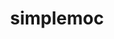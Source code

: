 ---
title: "simplemoc"
layout: cache
categories: [package, develop]
meta: {"versions": ["4"], "compilers": ["gcc@=7.3.1"], "oss": ["amzn2"], "platforms": ["linux"], "targets": ["aarch64", "neoverse_n1", "x86_64_v3"], "stacks": ["aws-ahug", "aws-ahug-aarch64", "root"], "num_specs": 25, "num_specs_by_stack": {"root": 25, "aws-ahug-aarch64": 20, "aws-ahug": 5}}
spec_details: [{"hash": "bokf3ken2uz6imzlrevpexo2zrwlcnmd", "compiler": "gcc@=7.3.1", "versions": ["4"], "os": "amzn2", "platform": "linux", "target": "aarch64", "variants": ["build_system=makefile", "+mpi"], "stacks": ["root", "aws-ahug-aarch64"], "size": "-", "tarball": "https://binaries.spack.io/develop/build_cache/linux-amzn2-aarch64/gcc-7.3.1/simplemoc-4/linux-amzn2-aarch64-gcc-7.3.1-simplemoc-4-bokf3ken2uz6imzlrevpexo2zrwlcnmd.spack"}, {"hash": "d7plqagvhpdbfjqcuvebav6y77audtlb", "compiler": "gcc@=7.3.1", "versions": ["4"], "os": "amzn2", "platform": "linux", "target": "aarch64", "variants": ["build_system=makefile", "+mpi"], "stacks": ["root", "aws-ahug-aarch64"], "size": "-", "tarball": "https://binaries.spack.io/develop/build_cache/linux-amzn2-aarch64/gcc-7.3.1/simplemoc-4/linux-amzn2-aarch64-gcc-7.3.1-simplemoc-4-d7plqagvhpdbfjqcuvebav6y77audtlb.spack"}, {"hash": "s7b2s5hro7zlprvc52egucq65z3wco3r", "compiler": "gcc@=7.3.1", "versions": ["4"], "os": "amzn2", "platform": "linux", "target": "aarch64", "variants": ["build_system=makefile", "+mpi"], "stacks": ["root", "aws-ahug-aarch64"], "size": "-", "tarball": "https://binaries.spack.io/develop/build_cache/linux-amzn2-aarch64/gcc-7.3.1/simplemoc-4/linux-amzn2-aarch64-gcc-7.3.1-simplemoc-4-s7b2s5hro7zlprvc52egucq65z3wco3r.spack"}, {"hash": "gyx6vh25egrzm6djg7rfovigzgh46sqo", "compiler": "gcc@=7.3.1", "versions": ["4"], "os": "amzn2", "platform": "linux", "target": "aarch64", "variants": ["build_system=makefile", "+mpi"], "stacks": ["root", "aws-ahug-aarch64"], "size": "-", "tarball": "https://binaries.spack.io/develop/build_cache/linux-amzn2-aarch64/gcc-7.3.1/simplemoc-4/linux-amzn2-aarch64-gcc-7.3.1-simplemoc-4-gyx6vh25egrzm6djg7rfovigzgh46sqo.spack"}, {"hash": "kash63xjfclnidb2php7b62cm5hv7efc", "compiler": "gcc@=7.3.1", "versions": ["4"], "os": "amzn2", "platform": "linux", "target": "aarch64", "variants": ["build_system=makefile", "+mpi"], "stacks": ["root", "aws-ahug-aarch64"], "size": "-", "tarball": "https://binaries.spack.io/develop/build_cache/linux-amzn2-aarch64/gcc-7.3.1/simplemoc-4/linux-amzn2-aarch64-gcc-7.3.1-simplemoc-4-kash63xjfclnidb2php7b62cm5hv7efc.spack"}, {"hash": "wju4egbxv7crn7y2kqfzbbtqkgb72df7", "compiler": "gcc@=7.3.1", "versions": ["4"], "os": "amzn2", "platform": "linux", "target": "aarch64", "variants": ["build_system=makefile", "+mpi"], "stacks": ["root", "aws-ahug-aarch64"], "size": "-", "tarball": "https://binaries.spack.io/develop/build_cache/linux-amzn2-aarch64/gcc-7.3.1/simplemoc-4/linux-amzn2-aarch64-gcc-7.3.1-simplemoc-4-wju4egbxv7crn7y2kqfzbbtqkgb72df7.spack"}, {"hash": "ecjvl5aooprazfowdndnovndypjyiprz", "compiler": "gcc@=7.3.1", "versions": ["4"], "os": "amzn2", "platform": "linux", "target": "aarch64", "variants": ["build_system=makefile", "+mpi"], "stacks": ["root", "aws-ahug-aarch64"], "size": "-", "tarball": "https://binaries.spack.io/develop/build_cache/linux-amzn2-aarch64/gcc-7.3.1/simplemoc-4/linux-amzn2-aarch64-gcc-7.3.1-simplemoc-4-ecjvl5aooprazfowdndnovndypjyiprz.spack"}, {"hash": "eujvd3yo5cbixream4hdtzjk5kd4ywuv", "compiler": "gcc@=7.3.1", "versions": ["4"], "os": "amzn2", "platform": "linux", "target": "aarch64", "variants": ["build_system=makefile", "+mpi"], "stacks": ["root", "aws-ahug-aarch64"], "size": "-", "tarball": "https://binaries.spack.io/develop/build_cache/linux-amzn2-aarch64/gcc-7.3.1/simplemoc-4/linux-amzn2-aarch64-gcc-7.3.1-simplemoc-4-eujvd3yo5cbixream4hdtzjk5kd4ywuv.spack"}, {"hash": "wn7qqxqadohdnl33c4mqsq35paszu2c3", "compiler": "gcc@=7.3.1", "versions": ["4"], "os": "amzn2", "platform": "linux", "target": "aarch64", "variants": ["build_system=makefile", "+mpi"], "stacks": ["root", "aws-ahug-aarch64"], "size": "-", "tarball": "https://binaries.spack.io/develop/build_cache/linux-amzn2-aarch64/gcc-7.3.1/simplemoc-4/linux-amzn2-aarch64-gcc-7.3.1-simplemoc-4-wn7qqxqadohdnl33c4mqsq35paszu2c3.spack"}, {"hash": "bf7lhinr6gcokaolwlnfuck4f65zzxsq", "compiler": "gcc@=7.3.1", "versions": ["4"], "os": "amzn2", "platform": "linux", "target": "aarch64", "variants": ["build_system=makefile", "+mpi"], "stacks": ["root", "aws-ahug-aarch64"], "size": "-", "tarball": "https://binaries.spack.io/develop/build_cache/linux-amzn2-aarch64/gcc-7.3.1/simplemoc-4/linux-amzn2-aarch64-gcc-7.3.1-simplemoc-4-bf7lhinr6gcokaolwlnfuck4f65zzxsq.spack"}, {"hash": "6q6t7wipoejzmyfxqscq7pqvcgmwb277", "compiler": "gcc@=7.3.1", "versions": ["4"], "os": "amzn2", "platform": "linux", "target": "neoverse_n1", "variants": ["build_system=makefile", "+mpi"], "stacks": ["root", "aws-ahug-aarch64"], "size": "-", "tarball": "https://binaries.spack.io/develop/build_cache/linux-amzn2-neoverse_n1/gcc-7.3.1/simplemoc-4/linux-amzn2-neoverse_n1-gcc-7.3.1-simplemoc-4-6q6t7wipoejzmyfxqscq7pqvcgmwb277.spack"}, {"hash": "lc4gj6ss53rsbl767a6bgfb4dlpr5a2h", "compiler": "gcc@=7.3.1", "versions": ["4"], "os": "amzn2", "platform": "linux", "target": "neoverse_n1", "variants": ["build_system=makefile", "+mpi"], "stacks": ["root", "aws-ahug-aarch64"], "size": "-", "tarball": "https://binaries.spack.io/develop/build_cache/linux-amzn2-neoverse_n1/gcc-7.3.1/simplemoc-4/linux-amzn2-neoverse_n1-gcc-7.3.1-simplemoc-4-lc4gj6ss53rsbl767a6bgfb4dlpr5a2h.spack"}, {"hash": "bpk4426grvhvt62bypqr4n3cegqoyirg", "compiler": "gcc@=7.3.1", "versions": ["4"], "os": "amzn2", "platform": "linux", "target": "neoverse_n1", "variants": ["build_system=makefile", "+mpi"], "stacks": ["root", "aws-ahug-aarch64"], "size": "-", "tarball": "https://binaries.spack.io/develop/build_cache/linux-amzn2-neoverse_n1/gcc-7.3.1/simplemoc-4/linux-amzn2-neoverse_n1-gcc-7.3.1-simplemoc-4-bpk4426grvhvt62bypqr4n3cegqoyirg.spack"}, {"hash": "j4i4tbwc3jjfzntfvvlida3gubvlgqdw", "compiler": "gcc@=7.3.1", "versions": ["4"], "os": "amzn2", "platform": "linux", "target": "neoverse_n1", "variants": ["build_system=makefile", "+mpi"], "stacks": ["root", "aws-ahug-aarch64"], "size": "-", "tarball": "https://binaries.spack.io/develop/build_cache/linux-amzn2-neoverse_n1/gcc-7.3.1/simplemoc-4/linux-amzn2-neoverse_n1-gcc-7.3.1-simplemoc-4-j4i4tbwc3jjfzntfvvlida3gubvlgqdw.spack"}, {"hash": "blhkes4b5zghha3fgkgra7xmbzfbumzb", "compiler": "gcc@=7.3.1", "versions": ["4"], "os": "amzn2", "platform": "linux", "target": "neoverse_n1", "variants": ["build_system=makefile", "+mpi"], "stacks": ["root", "aws-ahug-aarch64"], "size": "-", "tarball": "https://binaries.spack.io/develop/build_cache/linux-amzn2-neoverse_n1/gcc-7.3.1/simplemoc-4/linux-amzn2-neoverse_n1-gcc-7.3.1-simplemoc-4-blhkes4b5zghha3fgkgra7xmbzfbumzb.spack"}, {"hash": "7egnavbmnn7652cd2uvo5kczbuz6e3s3", "compiler": "gcc@=7.3.1", "versions": ["4"], "os": "amzn2", "platform": "linux", "target": "neoverse_n1", "variants": ["build_system=makefile", "+mpi"], "stacks": ["root", "aws-ahug-aarch64"], "size": "-", "tarball": "https://binaries.spack.io/develop/build_cache/linux-amzn2-neoverse_n1/gcc-7.3.1/simplemoc-4/linux-amzn2-neoverse_n1-gcc-7.3.1-simplemoc-4-7egnavbmnn7652cd2uvo5kczbuz6e3s3.spack"}, {"hash": "lhc7df2v2fsdzbirnsk4p7dr4fpc34kt", "compiler": "gcc@=7.3.1", "versions": ["4"], "os": "amzn2", "platform": "linux", "target": "neoverse_n1", "variants": ["build_system=makefile", "+mpi"], "stacks": ["root", "aws-ahug-aarch64"], "size": "-", "tarball": "https://binaries.spack.io/develop/build_cache/linux-amzn2-neoverse_n1/gcc-7.3.1/simplemoc-4/linux-amzn2-neoverse_n1-gcc-7.3.1-simplemoc-4-lhc7df2v2fsdzbirnsk4p7dr4fpc34kt.spack"}, {"hash": "rsuq2qglczgej7uokcrn2ndtyzuqbv2l", "compiler": "gcc@=7.3.1", "versions": ["4"], "os": "amzn2", "platform": "linux", "target": "neoverse_n1", "variants": ["build_system=makefile", "+mpi"], "stacks": ["root", "aws-ahug-aarch64"], "size": "-", "tarball": "https://binaries.spack.io/develop/build_cache/linux-amzn2-neoverse_n1/gcc-7.3.1/simplemoc-4/linux-amzn2-neoverse_n1-gcc-7.3.1-simplemoc-4-rsuq2qglczgej7uokcrn2ndtyzuqbv2l.spack"}, {"hash": "ki34gtcftuhkt7rsvkevbnjh57zvqeuq", "compiler": "gcc@=7.3.1", "versions": ["4"], "os": "amzn2", "platform": "linux", "target": "neoverse_n1", "variants": ["build_system=makefile", "+mpi"], "stacks": ["root", "aws-ahug-aarch64"], "size": "-", "tarball": "https://binaries.spack.io/develop/build_cache/linux-amzn2-neoverse_n1/gcc-7.3.1/simplemoc-4/linux-amzn2-neoverse_n1-gcc-7.3.1-simplemoc-4-ki34gtcftuhkt7rsvkevbnjh57zvqeuq.spack"}, {"hash": "pptlcvjk7hs44ok2qfcvvwjglbqgjj2q", "compiler": "gcc@=7.3.1", "versions": ["4"], "os": "amzn2", "platform": "linux", "target": "neoverse_n1", "variants": ["build_system=makefile", "+mpi"], "stacks": ["root", "aws-ahug-aarch64"], "size": "-", "tarball": "https://binaries.spack.io/develop/build_cache/linux-amzn2-neoverse_n1/gcc-7.3.1/simplemoc-4/linux-amzn2-neoverse_n1-gcc-7.3.1-simplemoc-4-pptlcvjk7hs44ok2qfcvvwjglbqgjj2q.spack"}, {"hash": "77oslp3t6bsb2qt6oobnpdarrx4veouy", "compiler": "gcc@=7.3.1", "versions": ["4"], "os": "amzn2", "platform": "linux", "target": "x86_64_v3", "variants": ["build_system=makefile", "+mpi"], "stacks": ["aws-ahug", "root"], "size": "-", "tarball": "https://binaries.spack.io/develop/build_cache/linux-amzn2-x86_64_v3/gcc-7.3.1/simplemoc-4/linux-amzn2-x86_64_v3-gcc-7.3.1-simplemoc-4-77oslp3t6bsb2qt6oobnpdarrx4veouy.spack"}, {"hash": "tferss3p57xz7rxomg4jvs6x2kiixcwm", "compiler": "gcc@=7.3.1", "versions": ["4"], "os": "amzn2", "platform": "linux", "target": "x86_64_v3", "variants": ["build_system=makefile", "+mpi"], "stacks": ["aws-ahug", "root"], "size": "-", "tarball": "https://binaries.spack.io/develop/build_cache/linux-amzn2-x86_64_v3/gcc-7.3.1/simplemoc-4/linux-amzn2-x86_64_v3-gcc-7.3.1-simplemoc-4-tferss3p57xz7rxomg4jvs6x2kiixcwm.spack"}, {"hash": "yfs65r2dtzys423nheh3xmydtf4efy7a", "compiler": "gcc@=7.3.1", "versions": ["4"], "os": "amzn2", "platform": "linux", "target": "x86_64_v3", "variants": ["build_system=makefile", "+mpi"], "stacks": ["aws-ahug", "root"], "size": "-", "tarball": "https://binaries.spack.io/develop/build_cache/linux-amzn2-x86_64_v3/gcc-7.3.1/simplemoc-4/linux-amzn2-x86_64_v3-gcc-7.3.1-simplemoc-4-yfs65r2dtzys423nheh3xmydtf4efy7a.spack"}, {"hash": "ufcusmoqjnvf3wfazszpk274j3pxbtn3", "compiler": "gcc@=7.3.1", "versions": ["4"], "os": "amzn2", "platform": "linux", "target": "x86_64_v3", "variants": ["build_system=makefile", "+mpi"], "stacks": ["aws-ahug", "root"], "size": "-", "tarball": "https://binaries.spack.io/develop/build_cache/linux-amzn2-x86_64_v3/gcc-7.3.1/simplemoc-4/linux-amzn2-x86_64_v3-gcc-7.3.1-simplemoc-4-ufcusmoqjnvf3wfazszpk274j3pxbtn3.spack"}, {"hash": "hmicomfygtytyqxuhv2ou3ecc4ov5c3x", "compiler": "gcc@=7.3.1", "versions": ["4"], "os": "amzn2", "platform": "linux", "target": "x86_64_v3", "variants": ["build_system=makefile", "+mpi"], "stacks": ["aws-ahug", "root"], "size": "-", "tarball": "https://binaries.spack.io/develop/build_cache/linux-amzn2-x86_64_v3/gcc-7.3.1/simplemoc-4/linux-amzn2-x86_64_v3-gcc-7.3.1-simplemoc-4-hmicomfygtytyqxuhv2ou3ecc4ov5c3x.spack"}]
---